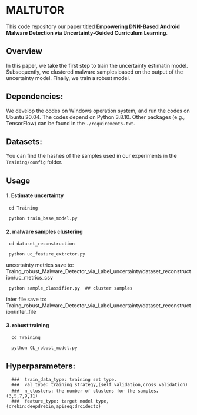 # MALTUTOR


This code repository our paper titled **Empowering DNN-Based Android Malware Detection via Uncertainty-Guided Curriculum Learning**.
 
## Overview
In this paper, we take the first step to train the uncertainty estimatin model. Subsequently, we clustered malware samples based on the output of the uncertainty model. Finally, we train a robust model.
## Dependencies:
We develop the codes on Windows operation system, and run the codes on Ubuntu 20.04. The codes depend on Python 3.8.10. Other packages (e.g., TensorFlow) can be found in the `./requirements.txt`.
## Datasets:
You can find the hashes of the samples used in our experiments in the `Training/config` folder.

##  Usage
#### 1. Estimate uncertainty
     cd Training 

     python train_base_model.py 


#### 2. malware samples clustering
     cd dataset_reconstruction

     python uc_feature_extrctor.py 

uncertainty metrics save to: Traing_robust_Malware_Detector_via_Label_uncertainty/dataset_reconstruction/uc_metrics_csv

     python sample_classifier.py  ## cluster samples 

inter file save to: Traing_robust_Malware_Detector_via_Label_uncertainty/dataset_reconstruction/inter_file

#### 3. robust training

      cd Training

      python CL_robust_model.py 

## Hyperparameters:
      
      ###  train_data_type: training set type.
      ###  val_type: training strategy,(self validation,cross validation)
      ###  n_clusters: the number of clusters for the samples，(3,5,7,9,11)
      ###  feature_type: target model type, (drebin:deepdrebin,apiseq:droidectc)
